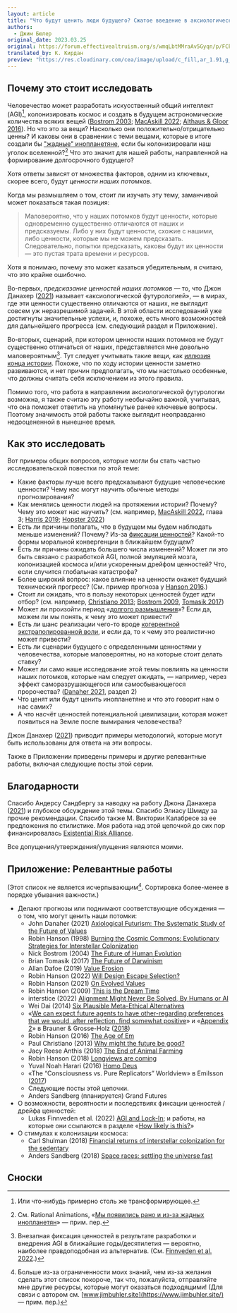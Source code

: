 ```yaml
---
layout: article
title: "Что будут ценить люди будущего? Сжатое введение в аксиологическую футурологию"
authors:
  - Джим Бюлер
original_date: 2023.03.25
original: https://forum.effectivealtruism.org/s/wmqLbtMMraAv5Gyqn/p/FCkchmXcSCQtJ9PZA
translated_by: К. Кирдан
preview: "https://res.cloudinary.com/cea/image/upload/c_fill,ar_1.91,g_auto/SocialPreview/a03svai0kpmxvwukxcou"
---
```

## Почему это стоит исследовать

Человечество может разработать искусственный общий интеллект (AGI)[^1], колонизировать космос и создать в будущем астрономические количества всяких вещей ([Bostrom 2003](https://nickbostrom.com/astronomical/waste); [MacAskill 2022](https://whatweowethefuture.com/uk/); [Althaus & Gloor 2016](https://longtermrisk.org/reducing-risks-of-astronomical-suffering-a-neglected-priority/)). Но что это за вещи? Насколько они положительно/отрицательно ценны? И каковы они в сравнении с теми вещами, которые в итоге создали бы ["жадные" инопланетяне](https://grabbyaliens.com/), если бы колонизировали наш уголок вселенной?[^2] Что это значит для нашей работы, направленной на формирование долгосрочного будущего?

Хотя ответы зависят от множества факторов, одним из ключевых, скорее всего, будут _ценности наших потомков_.

Когда мы размышляем о том, стоит ли изучать эту тему, заманчивой может показаться такая позиция:

> Маловероятно, что у наших потомков будут ценности, которые одновременно существенно отличаются от наших и предсказуемы. Либо у них будут ценности, схожие с нашими, либо ценности, которые мы не можем предсказать. Следовательно, попытки предсказать, каковы будут их ценности — это пустая трата времени и ресурсов.

Хотя я понимаю, почему это может казаться убедительным, я считаю, что это крайне ошибочно.

Во-первых, _предсказание ценностей наших потомков_ — то, что Джон Данахер ([2021](https://philarchive.org/rec/DANAFT-2)) называет «аксиологической футурологией», — в мирах, где эти ценности существенно отличаются от наших, не выглядит совсем уж неразрешимой задачей. В этой области исследований уже достигнуты значительные успехи, и, похоже, есть много возможностей для дальнейшего прогресса (см. следующий раздел и Приложение).

Во-вторых, сценарий, при котором ценности наших потомков не будут существенно отличаться от наших, представляется мне довольно маловероятным[^3]. Тут следует учитывать такие вещи, как [иллюзия конца истории](https://ru.wikipedia.org/wiki/%D0%98%D0%BB%D0%BB%D1%8E%D0%B7%D0%B8%D1%8F_%D0%BA%D0%BE%D0%BD%D1%86%D0%B0_%D0%B8%D1%81%D1%82%D0%BE%D1%80%D0%B8%D0%B8). Похоже, что по ходу истории ценности заметно развиваются, и нет причин предполагать, что мы настолько особенные, что должны считать себя исключением из этого правила.

Помимо того, что работа в направлении аксиологической футурологии возможна, я также считаю эту работу необычайно важной, учитывая, что она поможет ответить на упомянутые ранее ключевые вопросы. Поэтому значимость этой работы также выглядит неоправданно недооцененной в нынешнее время.

## Как это исследовать

Вот примеры общих вопросов, которые могли бы стать частью исследовательской повестки по этой теме:

- Какие факторы лучше всего предсказывают будущие человеческие ценности? Чему нас могут научить обычные методы прогнозирования?
- Как менялись ценности людей на протяжении истории? Почему? Чему это может нас научить? (см. например, [MacAskill 2022](https://whatweowethefuture.com/uk/), глава 3; [Harris 2019](https://www.sentienceinstitute.org/blog/how-tractable-is-changing-the-course-of-history); [Hopster 2022](https://philpapers.org/rec/HOPFVC))
- Есть ли причины полагать, что в будущем мы будем наблюдать меньше изменений? Почему? Из-за [фиксации ценностей](https://forum.effectivealtruism.org/topics/value-lock-in)? Какой-то формы моральной конвергенции в ближайшем будущем?
- Есть ли причины ожидать большего числа изменений? Может ли это быть связано с разработкой AGI, полной эмуляцией мозга, колонизацией космоса и/или ускоренным дрейфом ценностей? Что, если случится глобальная катастрофа?
- Более широкий вопрос: какое влияние на ценности окажет будущий технический прогресс? (См. пример прогноза у [Hanson 2016](https://ageofem.com/).)
- Стоит ли ожидать, что в пользу некоторых ценностей будет идти отбор? (см. например, [Christiano 2013](https://rationalaltruist.com/2013/02/27/why-will-they-be-happy/); [Bostrom 2009](https://nickbostrom.com/fut/evolution), [Tomasik 2017](https://reducing-suffering.org/the-future-of-darwinism/))
- Может ли произойти период «[долгого размышления](https://forum.effectivealtruism.org/topics/long-reflection)»? Если да, можем ли мы понять, к чему это может привести?
- Есть ли шанс реализации чего-то вроде [когерентной экстраполированной воли](https://www.lesswrong.com/tag/coherent-extrapolated-volition), и если да, то к чему это реалистично может привести?
- Есть ли сценарии будущего с определенными ценностями у человечества, которые маловероятны, но на которые стоит делать ставку?
- Может ли само наше исследование этой темы повлиять на ценности наших потомков, которые нам следует ожидать, — например, через эффект саморазрушающегося или самосбывающегося пророчества? ([Danaher 2021](https://philarchive.org/rec/DANAFT-2), раздел 2)
- Что ценят или будут ценить инопланетяне и что это говорит нам о нас самих?
- А что насчёт ценностей потенциальной цивилизации, которая может появиться на Земле после вымирания человечества?

Джон Данахер ([2021](https://philarchive.org/rec/DANAFT-2)) приводит примеры методологий, которые могут быть использованы для ответа на эти вопросы.

Также в Приложении приведены примеры и другие релевантные работы, включая следующие посты этой серии.

## Благодарности

Спасибо Андерсу Сандбергу за наводку на работу Джона Данахера ([2021](https://philarchive.org/rec/DANAFT-2)) и глубокое обсуждение этой темы. Спасибо Элиасу Шмиду за прочие рекомендации. Спасибо также М. Виктории Калабресе за ее предложения по стилистике. Моя работа над этой цепочкой до сих пор финансировалась [Existential Risk Alliance](https://erafellowship.org/).

Все допущения/утверждения/упущения являются моими.

## Приложение: Релевантные работы

(Этот список не является исчерпывающим[^4]. Сортировка более-менее в порядке убывания важности.)

- Делают прогнозы или поднимают соответствующие обсуждения — о том, что могут ценить наши потомки:
  - John Danaher (2021) [Axiological Futurism: The Systematic Study of the Future of Values](https://philarchive.org/rec/DANAFT-2)
  - Robin Hanson (1998) [Burning the Cosmic Commons: Evolutionary Strategies for Interstellar Colonization](http://mason.gmu.edu/~rhanson/filluniv.pdf)
  - Nick Bostrom (2004) [The Future of Human Evolution](https://nickbostrom.com/fut/evolution)
  - Brian Tomasik (2017) [The Future of Darwinism](https://reducing-suffering.org/the-future-of-darwinism/)
  - Allan Dafoe (2019) [Value Erosion](https://docs.google.com/document/d/1B77VWaXG-u34nSRFKV14pJNHJHHb6sa5zJ08J70CVVA/edit)
  - Robin Hanson (2022) [Will Design Escape Selection?](https://www.overcomingbias.com/p/will-design-escape-selectionhtml)
  - Robin Hanson (2021) [On Evolved Values](https://www.overcomingbias.com/p/on-evolved-valueshtml)
  - Robin Hanson (2009) [This is the Dream Time](https://www.overcomingbias.com/p/this-is-the-dream-timehtml)
  - interstice (2022) [Alignment Might Never Be Solved, By Humans or AI](https://www.lesswrong.com/posts/BuaFZud9BwkiSCGpd/alignment-might-never-be-solved-by-humans-or-ai)
  - Wei Dai (2014) [Six Plausible Meta-Ethical Alternatives](https://www.lesswrong.com/posts/orhEa4wuRJHPmHFsR/six-plausible-meta-ethical-alternatives)
  - «[We can expect future agents to have other-regarding preferences that we would, after reflection, find somewhat positive](https://forum.effectivealtruism.org/posts/NfkEqssr7qDazTquW/the-expected-value-of-extinction-risk-reduction-is-positive#We_can_expect_future_agents_to_have_other_regarding_preferences_that_we_would__after_reflection__find_somewhat_positive)» и «[Appendix 2](https://forum.effectivealtruism.org/posts/NfkEqssr7qDazTquW/the-expected-value-of-extinction-risk-reduction-is-positive?fbclid=IwAR2Si8qdOEqXdPujDfv6gDGLaTdevs4Tb_CALW0D2MHUC4Ot9evEAoem3Gw#Appendix_2__Future_agents_will_in_expectation_have_a_considerable_fraction_of_other_regarding_preferences)» в Brauner & Grosse-Holz ([2018](https://forum.effectivealtruism.org/posts/NfkEqssr7qDazTquW/the-expected-value-of-extinction-risk-reduction-is-positive?fbclid=IwAR2Si8qdOEqXdPujDfv6gDGLaTdevs4Tb_CALW0D2MHUC4Ot9evEAoem3Gw))
  - Robin Hanson (2016) [The Age of Em](https://ageofem.com/)
  - Paul Christiano (2013) [Why might the future be good?](https://rationalaltruist.com/2013/02/27/why-will-they-be-happy/)
  - Jacy Reese Anthis (2018) [The End of Animal Farming](https://en.wikipedia.org/wiki/The_End_of_Animal_Farming)
  - Robin Hanson (2018) [Longviews are coming](https://www.overcomingbias.com/p/long-views-are-cominghtml)
  - Yuval Noah Harari (2016) [Homo Deus](https://books.google.co.uk/books?hl=en&lr=&id=ZWcNDQAAQBAJ&oi=fnd&pg=PA1&ots=-ETYkeIBQ5&sig=FlFk1A9hxymM0BPuY1Y_cG4mmWw&redir_esc=y)
  - «The “Consciousness vs. Pure Replicators” Worldview» в Emilsson ([2017](https://qualiacomputing.com/2017/12/20/the-universal-plot-part-i-consciousness-vs-pure-replicators/))
  - Следующие посты этой цепочки.
  - Anders Sandberg (планируется) Grand Futures
- О возможности, вероятности и последствиях фиксации ценностей / дрейфа ценностей:
  - Lukas Finnveden et al. (2022) [AGI and Lock-In](https://forum.effectivealtruism.org/posts/KqCybin8rtfP3qztq/agi-and-lock-in); и работы, на которые они ссылаются в разделе «[How likely is this?](https://docs.google.com/document/d/1mkLFhxixWdT5peJHq4rfFzq4QbHyfZtANH1nou68q88/edit#heading=h.17f05s8r0u3q)»
- О стимулах к колонизации космоса:
  - Carl Shulman (2018) [Financial returns of interstellar colonization for the sedentary](http://reflectivedisequilibrium.blogspot.com/2018/10/financial-returns-of-interstellar.html)
  - Anders Sandberg (2018) [Space races: settling the universe fast](https://www.fhi.ox.ac.uk/wp-content/uploads/space-races-settling.pdf)

## Сноски

[^1]: Или что-нибудь примерно столь же трансформирующее.
[^2]: См. Rational Animations, «[Мы появились рано и из-за жадных инопланетян](https://www.youtube.com/watch?v=cAXFLbom4oc)» — прим. пер.
[^3]: Внезапная фиксация ценностей в результате разработки и внедрения AGI в ближайшие годы/десятилетия — вероятно, наиболее правдоподобная из альтернатив. (См. [Finnveden et al. 2022](https://forum.effectivealtruism.org/posts/KqCybin8rtfP3qztq/agi-and-lock-in).)
[^4]: Больше из-за ограниченности моих знаний, чем из-за желания сделать этот список покороче, так что, пожалуйста, отправляйте мне другие ресурсы, которые могут оказаться подходящими! (Для связи с автором см. [www.jimbuhler.site](https://www.jimbuhler.site/) — прим. пер.)
